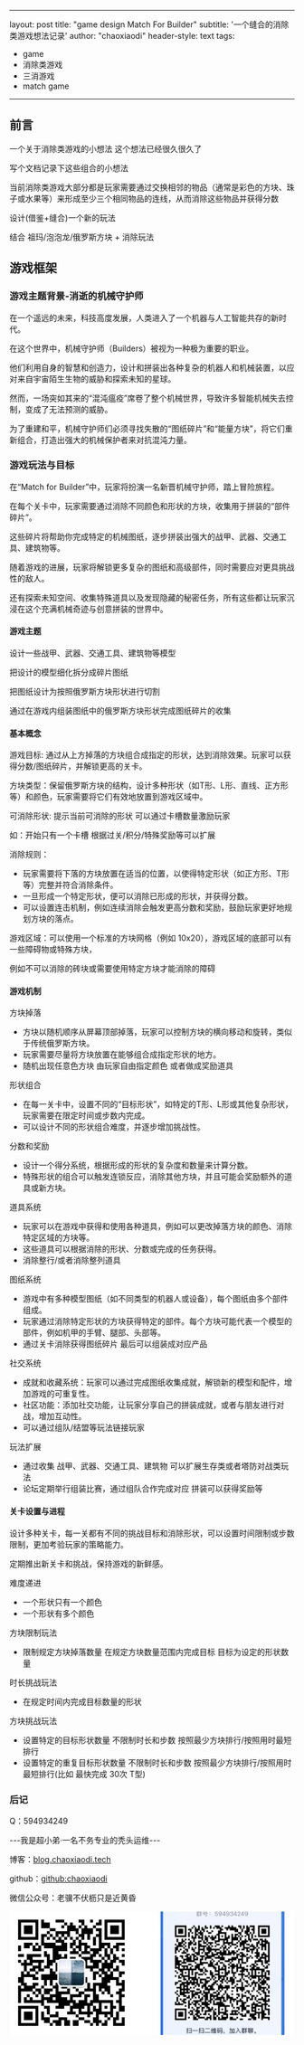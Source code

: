 
---
layout: post
title: "game design Match For Builder"
subtitle: '一个缝合的消除类游戏想法记录'
author: "chaoxiaodi"
header-style: text
tags:
  - game
  - 消除类游戏
  - 三消游戏
  - match game

---

## 前言

一个关于消除类游戏的小想法 这个想法已经很久很久了

写个文档记录下这些组合的小想法

当前消除类游戏大部分都是玩家需要通过交换相邻的物品（通常是彩色的方块、珠子或水果等）来形成至少三个相同物品的连线，从而消除这些物品并获得分数

设计(借鉴+缝合)一个新的玩法

结合 祖玛/泡泡龙/俄罗斯方块 + 消除玩法

## 游戏框架

### 游戏主题背景-消逝的机械守护师

在一个遥远的未来，科技高度发展，人类进入了一个机器与人工智能共存的新时代。

在这个世界中，机械守护师（Builders）被视为一种极为重要的职业。

他们利用自身的智慧和创造力，设计和拼装出各种复杂的机器人和机械装置，以应对来自宇宙陌生生物的威胁和探索未知的星球。

然而，一场突如其来的“混沌瘟疫”席卷了整个机械世界，导致许多智能机械失去控制，变成了无法预测的威胁。

为了重建和平，机械守护师们必须寻找失散的“图纸碎片”和“能量方块”，将它们重新组合，打造出强大的机械保护者来对抗混沌力量。

### 游戏玩法与目标

在“Match for Builder”中，玩家将扮演一名新晋机械守护师，踏上冒险旅程。

在每个关卡中，玩家需要通过消除不同颜色和形状的方块，收集用于拼装的“部件碎片”。

这些碎片将帮助你完成特定的机械图纸，逐步拼装出强大的战甲、武器、交通工具、建筑物等。

随着游戏的进展，玩家将解锁更多复杂的图纸和高级部件，同时需要应对更具挑战性的敌人。

还有探索未知空间、收集特殊道具以及发现隐藏的秘密任务，所有这些都让玩家沉浸在这个充满机械奇迹与创意拼装的世界中。

#### 游戏主题

设计一些战甲、武器、交通工具、建筑物等模型

把设计的模型细化拆分成碎片图纸

把图纸设计为按照俄罗斯方块形状进行切割

通过在游戏内组装图纸中的俄罗斯方块形状完成图纸碎片的收集

#### 基本概念

游戏目标: 通过从上方掉落的方块组合成指定的形状，达到消除效果。玩家可以获得分数/图纸碎片，并解锁更高的关卡。

方块类型：保留俄罗斯方块的结构，设计多种形状（如T形、L形、直线、正方形等）和颜色，玩家需要将它们有效地放置到游戏区域中。

可消除形状: 提示当前可消除的形状 可以通过卡槽数量激励玩家 

如：开始只有一个卡槽 根据过关/积分/特殊奖励等可以扩展

消除规则：

  - 玩家需要将下落的方块放置在适当的位置，以使得特定形状（如正方形、T形等）完整并符合消除条件。
  - 一旦形成一个特定形状，便可以消除已形成的形状，并获得分数。
  - 可以设置连击机制，例如连续消除会触发更高分数和奖励，鼓励玩家更好地规划方块的落点。

游戏区域：可以使用一个标准的方块网格（例如 10x20），游戏区域的底部可以有一些障碍物或特殊方块，

例如不可以消除的砖块或需要使用特定方块才能消除的障碍

#### 游戏机制

方块掉落
  - 方块以随机顺序从屏幕顶部掉落，玩家可以控制方块的横向移动和旋转，类似于传统俄罗斯方块。
  - 玩家需要尽量将方块放置在能够组合成指定形状的地方。
  - 随机出现任意色方块 由玩家自由指定颜色 或者做成奖励道具

形状组合
  - 在每一关卡中，设置不同的“目标形状”，如特定的T形、L形或其他复杂形状，玩家需要在限定时间或步数内完成。
  - 可以设计不同的形状组合难度，并逐步增加挑战性。

分数和奖励
  - 设计一个得分系统，根据形成的形状的复杂度和数量来计算分数。
  - 特殊形状的组合可以触发连锁反应，消除其他方块，并且可能会奖励额外的道具或新方块。

道具系统
  - 玩家可以在游戏中获得和使用各种道具，例如可以更改掉落方块的颜色、消除特定区域的方块等。
  - 这些道具可以根据消除的形状、分数或完成的任务获得。
  - 消除整行/或者消除整列道具

图纸系统
  - 游戏中有多种模型图纸（如不同类型的机器人或设备），每个图纸由多个部件组成。
  - 玩家通过消除特定形状的方块获得特定的部件。每个方块可能代表一个模型的部件，例如机甲的手臂、腿部、头部等。
  - 通过关卡消除获得图纸碎片 最后可以组装成对应产品

社交系统
  - 成就和收藏系统：玩家可以通过完成图纸收集成就，解锁新的模型和配件，增加游戏的可重复性。
  - 社区功能：添加社交功能，让玩家分享自己的拼装成就，或者与朋友进行对战，增加互动性。
  - 可以通过组队/结盟等玩法链接玩家

玩法扩展
  - 通过收集 战甲、武器、交通工具、建筑物 可以扩展生存类或者塔防对战类玩法
  - 论坛定期举行组装比赛，通过组队合作完成对应 拼装可以获得奖励等



#### 关卡设置与进程

设计多种关卡，每一关都有不同的挑战目标和消除形状，可以设置时间限制或步数限制，更加考验玩家的策略能力。

定期推出新关卡和挑战，保持游戏的新鲜感。

难度递进
  - 一个形状只有一个颜色
  - 一个形状有多个颜色

方块限制玩法 
  - 限制规定方块掉落数量 在规定方块数量范围内完成目标 目标为设定的形状数量

时长挑战玩法
  - 在规定时间内完成目标数量的形状

方块挑战玩法
  - 设置特定的目标形状数量 不限制时长和步数 按照最少方块排行/按照用时最短排行
  - 设置特定的重复目标形状数量 不限制时长和步数 按照最少方块排行/按照用时最短排行(比如 最快完成 30次 T型)







### 后记


Q：594934249

---我是超小弟·一名不务专业的秃头运维---

博客：[blog.chaoxiaodi.tech](https://blog.chaoxiaodi.tech)

github：[github:chaoxiaodi](https://github.com/chaoxiaodi)

微信公众号：老骥不伏枥只是近黄昏

![](/img/erweima.jpg)
